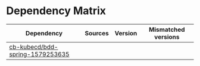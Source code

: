 # Dependency Matrix

Dependency | Sources | Version | Mismatched versions
---------- | ------- | ------- | -------------------
[cb-kubecd/bdd-spring-1579253635](https://github.com/cb-kubecd/bdd-spring-1579253635.git) |  | []() | 
